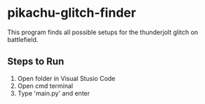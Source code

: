 # pikachu-glitch-finder
This program finds all possible setups for the thunderjolt glitch on battlefield.

## Steps to Run
1. Open folder in Visual Stusio Code
2. Open cmd terminal
3. Type 'main.py' and enter
